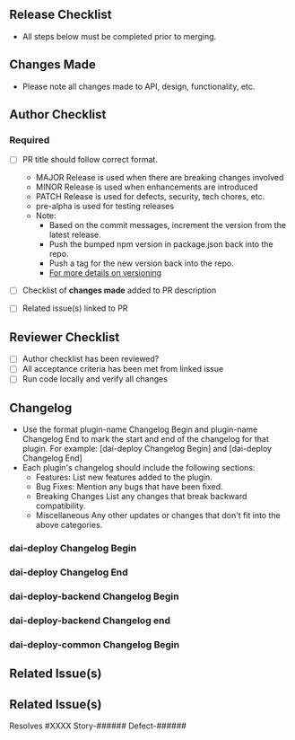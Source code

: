 ## Release Checklist

- All steps below must be completed prior to merging.

## Changes Made

- Please note all changes made to API, design, functionality, etc.

## Author Checklist

### Required

- [ ] PR title should follow correct format.
  - MAJOR Release is used when there are breaking changes involved
  - MINOR Release is used when enhancements are introduced
  - PATCH Release is used for defects, security, tech chores, etc.
  - pre-alpha is used for testing releases
  - Note:
    - Based on the commit messages, increment the version from the latest release.
    - Push the bumped npm version in package.json back into the repo.
    - Push a tag for the new version back into the repo.
    - [For more details on versioning](https://github.com/phips28/gh-action-bump-version/blob/master/README.md) 
- [ ] Checklist of **changes made** added to PR description
- [ ] Related issue(s) linked to PR

 
## Reviewer Checklist

- [ ] Author checklist has been reviewed?
- [ ] All acceptance criteria has been met from linked issue
- [ ] Run code locally and verify all changes

## Changelog
- Use the format plugin-name Changelog Begin and plugin-name Changelog End to mark the start and end of the changelog for that plugin. For example:
  [dai-deploy Changelog Begin] and [dai-deploy Changelog End]
- Each plugin's changelog should include the following sections:
  - Features:
    List new features added to the plugin.
  - Bug Fixes:
    Mention any bugs that have been fixed.
  - Breaking Changes
    List any changes that break backward compatibility.
  - Miscellaneous
    Any other updates or changes that don't fit into the above categories.
### dai-deploy Changelog Begin
### dai-deploy Changelog End
### dai-deploy-backend Changelog Begin
### dai-deploy-backend Changelog end
### dai-deploy-common Changelog Begin

## Related Issue(s)




## Related Issue(s)

Resolves #XXXX
Story-######
Defect-######
